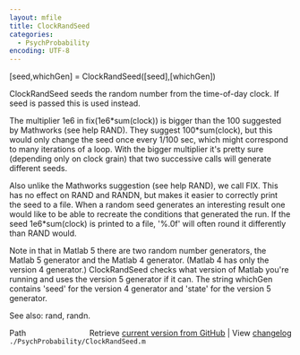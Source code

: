 ```yaml
---
layout: mfile
title: ClockRandSeed
categories:
  - PsychProbability
encoding: UTF-8
---
```


\[seed,whichGen\] = ClockRandSeed\(\[seed\],\[whichGen\]\)

ClockRandSeed seeds the random number from the time-of-day clock. If seed
is passed this is used instead.

The multiplier 1e6 in fix\(1e6\*sum\(clock\)\) is bigger than the 100
suggested by Mathworks \(see help RAND\).  They suggest 100\*sum\(clock\), but
this would only change the seed once every 1/100 sec, which might
correspond to many iterations of a loop. With the bigger  multiplier it's
pretty sure \(depending only on clock grain\) that two successive calls
will generate different seeds.

Also unlike the Mathworks suggestion \(see help RAND\), we call FIX. This
has no effect on RAND and RANDN, but makes it easier to correctly print
the seed to a file. When a random seed generates an interesting result
one would like to be able to recreate the conditions that generated the
run. If the seed 1e6\*sum\(clock\) is printed to a file, '%.0f' will often
round it differently than RAND would.

Note in that in Matlab 5 there are two random number generators, the
Matlab 5 generator and the Matlab 4 generator.  \(Matlab 4
has only the version 4 generator.\)  ClockRandSeed checks what version of
Matlab you're running and uses the version 5 generator if it can.  The
string whichGen contains 'seed' for the version 4 generator and 'state'
for the version 5 generator.

See also: rand, randn.


<div class="code_header" style="text-align:right;">
  <span style="float:left;">Path&nbsp;&nbsp;</span> <span class="counter">Retrieve <a href=
  "https://raw.github.com/Psychtoolbox-3/Psychtoolbox-3/beta/./PsychProbability/ClockRandSeed.m">current version from GitHub</a> | View <a href=
  "https://github.com/Psychtoolbox-3/Psychtoolbox-3/commits/beta/./PsychProbability/ClockRandSeed.m">changelog</a></span>
</div>
<div class="code">
  <code>./PsychProbability/ClockRandSeed.m</code>
</div>
